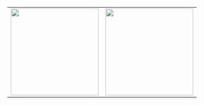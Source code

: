 <!-- GitHub Stats -->
<table align="center">
  <tr>
    <td>
      <a href="https://github.com/tr41z">
        <img height="200" src="https://github-readme-stats.vercel.app/api?username=tr41z&theme=chartreuse-dark&show_icons=true&hide_border=true&icon_color=00ff00&title_color=00ff00&border_radius=10" />
      </a>
    </td>
    <td>
      <a href="https://github.com/tr41z">
        <img height="200" src="https://github-readme-stats.vercel.app/api/top-langs/?username=tr41z&theme=chartreuse-dark&layout=compact&hide_border=true&border_radius=10&title_color=00ff00&hide=jupyter%20notebook,C%23" />
      </a>
    </td>
  </tr>
</table>
